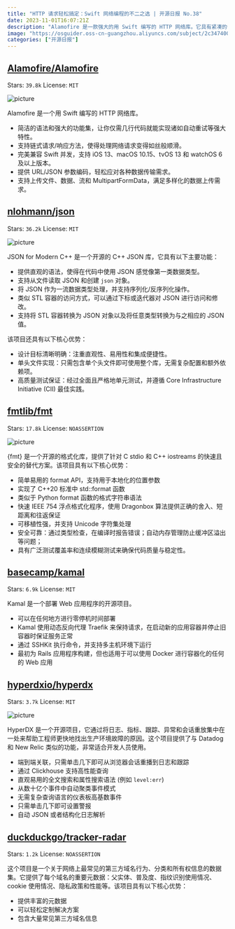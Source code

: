 ```yaml
---
title: "HTTP 请求轻松搞定：Swift 网络编程的不二之选 | 开源日报 No.38"
date: 2023-11-01T16:07:21Z
description: "Alamofire 是一款强大的用 Swift 编写的 HTTP 网络库。它具有紧凑的语法和丰富的功能集，使得只需几行代码就能实现强大的功能。"
image: "https://osguider.oss-cn-guangzhou.aliyuncs.com/subject/2c347400cb6dfacecd90e14fc5658ae2.png"
categories: ["开源日报"]
---
```


## [Alamofire/Alamofire](https://github.com/Alamofire/Alamofire)

Stars: `39.8k`  License: `MIT`

![picture](https://osguider.oss-cn-guangzhou.aliyuncs.com/subject/8406d2eca6cdd5691c2827351001f2b3.png)

Alamofire 是一个用 Swift 编写的 HTTP 网络库。

- 简洁的语法和强大的功能集，让你仅需几行代码就能实现诸如自动重试等强大特性。
- 支持链式请求/响应方法，使得处理网络请求变得如丝般顺滑。
- 完美兼容 Swift 并发，支持 iOS 13、macOS 10.15、tvOS 13 和 watchOS 6 及以上版本。
- 提供 URL/JSON 参数编码，轻松应对各种数据传输需求。
- 支持上传文件、数据、流和 MultipartFormData，满足多样化的数据上传需求。

## [nlohmann/json](https://github.com/nlohmann/json)

Stars: `36.2k`  License: `MIT`

![picture](https://picgo-daily.oss-cn-guangzhou.aliyuncs.com/picgo-daily/2023/024a650ff64ad97c8c1a2fbf204a3c06.png)

JSON for Modern C++ 是一个开源的 C++ JSON 库，它具有以下主要功能：

- 提供直观的语法，使得在代码中使用 JSON 感觉像第一类数据类型。
- 支持从文件读取 JSON 和创建 `json` 对象。
- 将 JSON 作为一流数据类型处理，并支持序列化/反序列化操作。
- 类似 STL 容器的访问方式，可以通过下标或迭代器对 JSON 进行访问和修改。
- 支持将 STL 容器转换为 JSON 对象以及将任意类型转换为与之相应的 JSON 值。

该项目还具有以下核心优势：

- 设计目标清晰明确：注重直观性、易用性和集成便捷性。
- 单头文件实现：只需包含单个头文件即可使用整个库，无需复杂配置和额外依赖项。
- 高质量测试保证：经过全面且严格地单元测试，并遵循 Core Infrastructure Initiative (CII) 最佳实践。

## [fmtlib/fmt](https://github.com/fmtlib/fmt)

Stars: `17.8k`  License: `NOASSERTION`

![picture](https://picgo-daily.oss-cn-guangzhou.aliyuncs.com/picgo-daily/2023/9702bdf1b26e5a64d5222078d06b893d.png)

{fmt} 是一个开源的格式化库，提供了针对 C stdio 和 C++ iostreams 的快速且安全的替代方案。该项目具有以下核心优势：

- 简单易用的 format API，支持用于本地化的位置参数
- 实现了 C++20 标准中 std::format 函数
- 类似于 Python format 函数的格式字符串语法
- 快速 IEEE 754 浮点格式化程序，使用 Dragonbox 算法提供正确的舍入、短距离和往返保证
- 可移植性强，并支持 Unicode 字符集处理
- 安全可靠：通过类型检查，在编译时报告错误；自动内存管理防止缓冲区溢出等问题；
- 具有广泛测试覆盖率和连续模糊测试来确保代码质量与稳定性。

## [basecamp/kamal](https://github.com/basecamp/kamal)

Stars: `6.9k`  License: `MIT`

Kamal 是一个部署 Web 应用程序的开源项目。

- 可以在任何地方进行零停机时间部署
- Kamal 使用动态反向代理 Traefik 来保持请求，在启动新的应用容器并停止旧容器时保证服务正常
- 通过 SSHKit 执行命令，并支持多主机环境下运行
- 最初为 Rails 应用程序构建，但也适用于可以使用 Docker 进行容器化的任何的 Web 应用

## [hyperdxio/hyperdx](https://github.com/hyperdxio/hyperdx)

Stars: `3.7k`  License: `MIT`

![picture](https://picgo-daily.oss-cn-guangzhou.aliyuncs.com/picgo-daily/2023/3aaaee6e51131c1a733faafc9344bf52.png)

HyperDX 是一个开源项目，它通过将日志、指标、跟踪、异常和会话重放集中在一处来帮助工程师更快地找出生产环境故障的原因。这个项目提供了与 Datadog 和 New Relic 类似的功能，非常适合开发人员使用。

- 端到端关联，只需单击几下即可从浏览器会话重播到日志和跟踪
- 通过 Clickhouse 支持高性能查询
- 直观易用的全文搜索和属性搜索语法 (例如 `level:err`)
- 从数十亿个事件中自动聚类事件模式
- 无需复杂查询语言的仪表板高基数事件
- 只需单击几下即可设置警报
- 自动 JSON 或者结构化日志解析

## [duckduckgo/tracker-radar](https://github.com/duckduckgo/tracker-radar)

Stars: `1.2k`  License: `NOASSERTION`

这个项目是一个关于网络上最常见的第三方域名行为、分类和所有权信息的数据集。它提供了每个域名的重要元数据：父实体、普及度、指纹识别使用情况、cookie 使用情况、隐私政策和性能等。该项目具有以下核心优势：

- 提供丰富的元数据
- 可以轻松定制解决方案
- 包含大量常见第三方域名信息